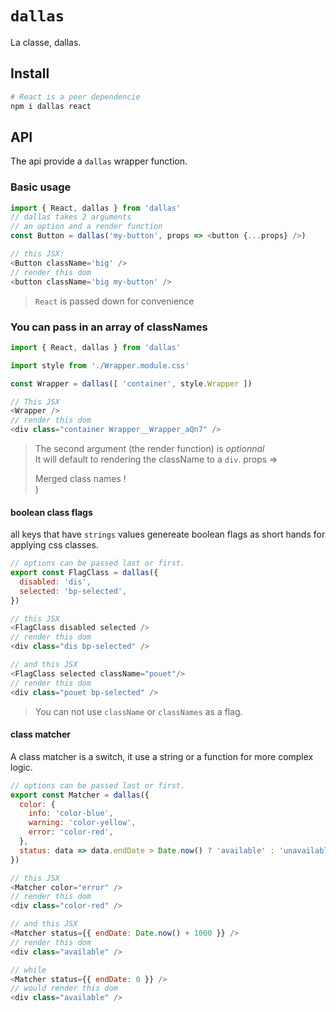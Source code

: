 # `dallas`

La classe, dallas.

## Install

```bash
# React is a peer dependencie
npm i dallas react
```

## API

The api provide a `dallas` wrapper function.

### Basic usage

```js
import { React, dallas } from 'dallas'
// dallas takes 2 arguments
// an option and a render function
const Button = dallas('my-button', props => <button {...props} />)

// this JSX:
<Button className='big' />
// render this dom
<button className='big my-button' />
```

> `React` is passed down for convenience

### You can pass in an array of classNames

```js
import { React, dallas } from 'dallas'

import style from './Wrapper.module.css'

const Wrapper = dallas([ 'container', style.Wrapper ])

// This JSX
<Wrapper />
// render this dom
<div class="container Wrapper__Wrapper_aQn7" />
```

> The second argument (the render function) is _optionnal_  
> It will default to rendering the className to a `div`.
> props => <div className={props.className}>Merged class names !</div>)

#### boolean class flags

all keys that have `strings` values genereate boolean flags as short hands for applying css classes.

```js
// options can be passed last or first.
export const FlagClass = dallas({
  disabled: 'dis',
  selected: 'bp-selected',
})

// this JSX
<FlagClass disabled selected />
// render this dom
<div class="dis bp-selected" />

// and this JSX
<FlagClass selected className="pouet"/>
// render this dom
<div class="pouet bp-selected" />
```

> You can not use `className` or `classNames` as a flag.

#### class matcher

A class matcher is a switch, it use a string or a function for more complex logic.

```js
// options can be passed last or first.
export const Matcher = dallas({
  color: {
    info: 'color-blue',
    warning: 'color-yellow',
    error: 'color-red',
  },
  status: data => data.endDate > Date.now() ? 'available' : 'unavailable'
})

// this JSX
<Matcher color="error" />
// render this dom
<div class="color-red" />

// and this JSX
<Matcher status={{ endDate: Date.now() + 1000 }} />
// render this dom
<div class="available" />

// while
<Matcher status={{ endDate: 0 }} />
// would render this dom
<div class="available" />
```


